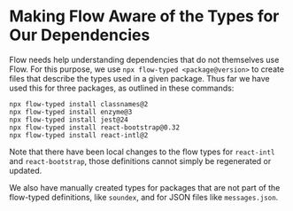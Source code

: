 # Making Flow Aware of the Types for Our Dependencies

Flow needs help understanding dependencies that do not themselves use Flow. For this purpose, we use `npx flow-typed <package@version>` to create files that describe the types used in a given package. Thus far we have used this for three packages, as outlined in these commands:

```
npx flow-typed install classnames@2
npx flow-typed install enzyme@3
npx flow-typed install jest@24
npx flow-typed install react-bootstrap@0.32
npx flow-typed install react-intl@2
```

Note that there have been local changes to the flow types for `react-intl` and `react-bootstrap`, those definitions cannot simply be regenerated or updated.

We also have manually created types for packages that are not part of the flow-typed definitions, like `soundex`, and for JSON files like `messages.json`.
